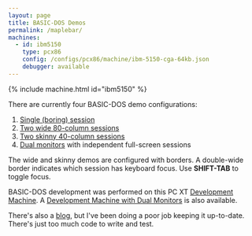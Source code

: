 ```yaml
---
layout: page
title: BASIC-DOS Demos
permalink: /maplebar/
machines:
  - id: ibm5150
    type: pcx86
    config: /configs/pcx86/machine/ibm-5150-cga-64kb.json
    debugger: available
---
```


{% include machine.html id="ibm5150" %}

There are currently four BASIC-DOS demo configurations:

 1. [Single (boring) session](?autoStart=true)
 2. [Two wide 80-column sessions](?autoMount={A:{name:"BASIC-DOS2"}})
 3. [Two skinny 40-column sessions](?autoMount={A:{name:"BASIC-DOS3"}})
 4. [Dual monitors](dual/) with independent full-screen sessions

The wide and skinny demos are configured with borders.  A double-wide border
indicates which session has keyboard focus.  Use **SHIFT-TAB** to toggle focus.

BASIC-DOS development was performed on this PC XT [Development Machine](dev/).
A [Development Machine with Dual Monitors](dual/dev/) is also available.

There's also a [blog](blog/), but I've been doing a poor job keeping it
up-to-date.  There's just too much code to write and test.

